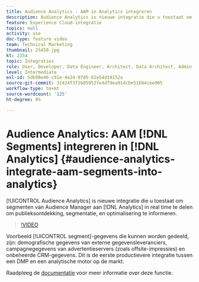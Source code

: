```yaml
---
title: Audience Analytics - AAM in Analytics integreren
description: Audience Analytics is nieuwe integratie die u toestaat om segmenten van Audience Manager (AAM) aan Analytics (a) in real time te delen om publieksontdekking, segmentatie, en optimalisering te informeren.
feature: Experience Cloud-integratie
topics: null
activity: use
doc-type: feature video
team: Technical Marketing
thumbnail: 25450.jpg
kt: 2354
topic: Integraties
role: User, Developer, Data Engineer, Architect, Data Architect, Admin, Leader
level: Intermediate
exl-id: 5db98e46-c91e-4e24-9745-82e54d19152a
source-git-commit: 32424f3f2b05952fe4df9ea91dcbe51684cee905
workflow-type: tm+mt
source-wordcount: '125'
ht-degree: 0%

---
```


# Audience Analytics: AAM [!DNL Segments] integreren in [!DNL Analytics] {#audience-analytics-integrate-aam-segments-into-analytics}

[!UICONTROL Audience Analytics] is nieuwe integratie die u toestaat om segmenten van Audience Manager aan  [!DNL Analytics] in real time te delen om publieksontdekking, segmentatie, en optimalisering te informeren.

>[!VIDEO](https://video.tv.adobe.com/v/25450/?quality=12)

Voorbeeld [!UICONTROL segment]-gegevens die kunnen worden gedeeld, zijn: demografische gegevens van externe gegevensleveranciers, campagnegegevens van advertentieservers (zoals offsite-impressies) en onbeheerde CRM-gegevens. Dit is de eerste productievere integratie tussen een DMP en een analytische motor op de markt.

Raadpleeg de [documentatie](https://marketing.adobe.com/resources/help/en_US/analytics/audiences/) voor meer informatie over deze functie.
